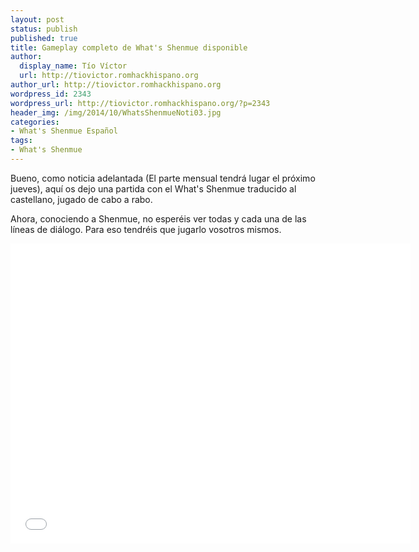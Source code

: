 ```yaml
---
layout: post
status: publish
published: true
title: Gameplay completo de What's Shenmue disponible
author:
  display_name: Tío Víctor
  url: http://tiovictor.romhackhispano.org
author_url: http://tiovictor.romhackhispano.org
wordpress_id: 2343
wordpress_url: http://tiovictor.romhackhispano.org/?p=2343
header_img: /img/2014/10/WhatsShenmueNoti03.jpg
categories:
- What's Shenmue Español
tags:
- What's Shenmue
---
```

Bueno, como noticia adelantada (El parte mensual tendrá lugar el próximo jueves), 
aquí os dejo una partida con el What's Shenmue traducido al castellano, jugado de 
cabo a rabo.

Ahora, conociendo a Shenmue, no esperéis ver todas y cada una de las líneas de diálogo. 
Para eso tendréis que jugarlo vosotros mismos.

<p style="text-align: center;"><iframe src="//www.youtube-nocookie.com/embed/tQ10KtbqPek" width="640" height="480" frameborder="0" allowfullscreen="allowfullscreen"></iframe></p>
